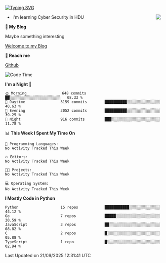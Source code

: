 [![Typing SVG](https://readme-typing-svg.herokuapp.com?font=Fira+Code&pause=1000&random=false&width=450&height=60&lines=Hello+%F0%9F%91%8B%F0%9F%8F%BB;I'm+JBNRZ)](https://git.io/typing-svg)

<a href="#">
  <img align="right" src="https://github-readme-stats.vercel.app/api?username=JBNRZ&show_icons=true&bg_color=15,f2f7fd,E0EAFC" />
</a>

- I'm learning Cyber Security in HDU

 **🌱 My Blog**

Maybe something interesting

[Welcome to my Blog](https://jbnrz.com.cn/)

 **💬 Reach me** 

[Github](https://github.com/JBNRZ)


<!--START_SECTION:waka-->
![Code Time](http://img.shields.io/badge/Code%20Time-1%2C399%20hrs%2018%20mins-blue)

**I'm a Night 🦉** 

```text
🌞 Morning                648 commits         ██░░░░░░░░░░░░░░░░░░░░░░░   08.33 % 
🌆 Daytime                3159 commits        ██████████░░░░░░░░░░░░░░░   40.63 % 
🌃 Evening                3052 commits        ██████████░░░░░░░░░░░░░░░   39.25 % 
🌙 Night                  916 commits         ███░░░░░░░░░░░░░░░░░░░░░░   11.78 % 
```


📊 **This Week I Spent My Time On** 

```text
💬 Programming Languages: 
No Activity Tracked This Week

🔥 Editors: 
No Activity Tracked This Week

🐱‍💻 Projects: 
No Activity Tracked This Week

💻 Operating System: 
No Activity Tracked This Week
```

**I Mostly Code in Python** 

```text
Python                   15 repos            ███████████░░░░░░░░░░░░░░   44.12 % 
Go                       7 repos             █████░░░░░░░░░░░░░░░░░░░░   20.59 % 
JavaScript               3 repos             ██░░░░░░░░░░░░░░░░░░░░░░░   08.82 % 
C                        2 repos             █░░░░░░░░░░░░░░░░░░░░░░░░   05.88 % 
TypeScript               1 repo              █░░░░░░░░░░░░░░░░░░░░░░░░   02.94 % 
```




 Last Updated on 21/09/2025 12:31:41 UTC
<!--END_SECTION:waka-->
